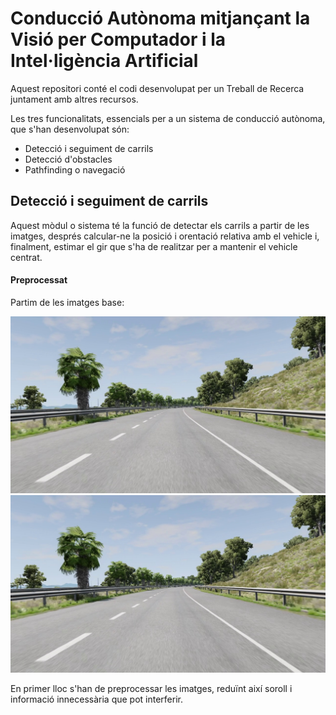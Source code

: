 ﻿
# Conducció Autònoma mitjançant la Visió per Computador i la Intel·ligència Artificial

Aquest repositori conté el codi desenvolupat per un Treball de Recerca juntament amb altres recursos.

Les tres funcionalitats, essencials per a un sistema de conducció autònoma, que s'han desenvolupat són:
 - Detecció i seguiment de carrils
 - Detecció d'obstacles
 - Pathfinding o navegació

## Detecció i seguiment de carrils
Aquest mòdul o sistema té la funció de detectar els carrils a partir de les imatges, després calcular-ne la posició i orentació relativa amb el vehicle i, finalment, estimar el gir que s'ha de realitzar per a mantenir el vehicle centrat.

#### Preprocessat
Partim de les imatges base:

![input image](https://github.com/Algreen333/TR_ConduccioAutonoma/blob/main/Recursos/imgs/LaneDetection/BNG1.jpg) ![input image](https://github.com/Algreen333/TR_ConduccioAutonoma/blob/main/Recursos/imgs/LaneDetection/BNG1.jpg)

En primer lloc s'han de preprocessar les imatges, reduïnt així soroll i informació innecessària que pot interferir.


